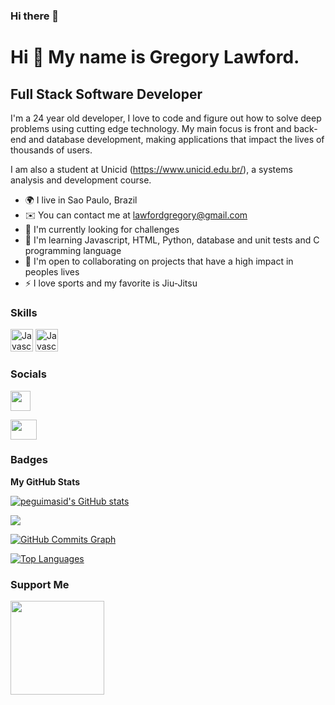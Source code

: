 ### Hi there 👋

<!--
**Greg-Law/Greg-Law** is a ✨ _special_ ✨ repository because its `README.md` (this file) appears on your GitHub profile.

Here are some ideas to get you started:

- 🔭 I’m currently working on ...
- 🌱 I’m currently learning ...
- 👯 I’m looking to collaborate on ...
- 🤔 I’m looking for help with ... 
- 💬 Ask me about ...
- 📫 How to reach me: ...
- 😄 Pronouns: ...
- ⚡ Fun fact: ...
-->
Hi 👋 My name is Gregory Lawford.
==========================

Full Stack Software Developer
-----------------------------

I'm a 24 year old developer, I love to code and figure out how to solve deep problems using cutting edge technology. My main focus is front and back-end and database development, making applications that impact the lives of thousands of users.

I am also a student at Unicid (https://www.unicid.edu.br/), a systems analysis and development course.

* 🌍  I live in Sao Paulo, Brazil
* ✉️  You can contact me at [lawfordgregory@gmail.com](lawfordgregory@gmail.com)
* 🚀  I'm currently looking for challenges
* 🧠  I'm learning Javascript, HTML, Python, database and unit tests and C programming language
* 🤝  I'm open to collaborating on projects that have a high impact in peoples lives
* ⚡  I love sports and my favorite is Jiu-Jitsu


### Skills

<p align="left">
<a href="https://developer.mozilla.org/en-US/docs/Web/JavaScript" target="_blank" rel="noreferrer"><img src="https://raw.githubusercontent.com/danielcranney/readme-generator/main/public/icons/skills/javascript-colored.svg" width="36" height="36" alt="Javascript" /></a>

<img src="https://img.shields.io/badge/HTML5-E34F26?style=for-the-badge&logo=html5&logoColor=white" width="36" height="36" alt="Javascript" />


### Socials

<p align="left"><a href="https://discord.com/users/Law_Mello#0844" target="_blank" rel="noreferrer"></a> 

<a href="https://www.github.com/peguimasid" target="_blank" rel="noreferrer"><img src="https://raw.githubusercontent.com/danielcranney/readme-generator/main/public/icons/socials/github-dark.svg" width="32" height="32" /></a> 

<a href="https://www.linkedin.com/in/guilhermo-masid-494677b8" target="_blank" rel="noreferrer"><img src="https://raw.githubusercontent.com/danielcranney/readme-generator/main/public/icons/socials/linkedin.svg" width="42" height="32" /></a> 



### Badges

<b>My GitHub Stats</b>

<a href="https://github.com/Greg-Law"><img src="https://github-readme-stats-peguimasid.vercel.app/api?username=peguimasid&show_icons=true&hide=&count_private=true&title_color=3382ed&text_color=ffffff&icon_color=3382ed&bg_color=171717&hide_border=true&show_icons=true" alt="peguimasid's GitHub stats" /></a>

<a href="http://www.github.com/peguimasid"><img src="https://github-readme-streak-stats.herokuapp.com/?user=peguimasid&stroke=ffffff&background=171717&ring=3382ed&fire=3382ed&currStreakNum=ffffff&currStreakLabel=3382ed&sideNums=ffffff&sideLabels=ffffff&dates=ffffff&hide_border=true" /></a>

<a href="http://www.github.com/peguimasid"><img src="https://github-readme-activity-graph.cyclic.app/graph?username=peguimasid&bg_color=171717&color=ffffff&line=3382ed&point=ffffff&area_color=171717&area=true&hide_border=true&custom_title=GitHub%20Commits%20Graph" alt="GitHub Commits Graph" /></a>

<a href="https://github.com/peguimasid" align="left"><img src="https://github-readme-stats-peguimasid.vercel.app/api/top-langs/?username=peguimasid&layout=compact&title_color=3382ed&hide=css,objective-c,html&text_color=ffffff&icon_color=3382ed&bg_color=171717&hide_border=true&locale=en&custom_title=Top%20%Languages" alt="Top Languages" /></a>

### Support Me

<a href="https://www.buymeacoffee.com/peguimasid"><img src="https://cdn.buymeacoffee.com/buttons/v2/default-yellow.png" width="150" /></a>
